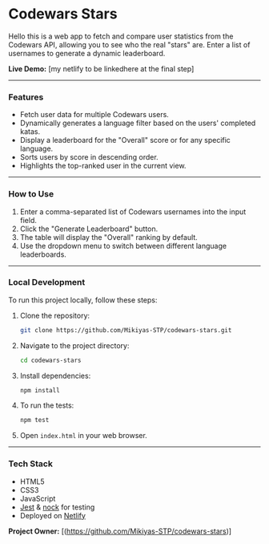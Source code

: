# Codewars Stars

Hello this is a web app to fetch and compare user statistics from the Codewars API, allowing you to see who the real "stars" are. Enter a list of usernames to generate a dynamic leaderboard.

**Live Demo:** [my netlify to be linkedhere at the final step]

---

### Features

-   Fetch user data for multiple Codewars users.
-   Dynamically generates a language filter based on the users' completed katas.
-   Display a leaderboard for the "Overall" score or for any specific language.
-   Sorts users by score in descending order.
-   Highlights the top-ranked user in the current view.

---

### How to Use

1.  Enter a comma-separated list of Codewars usernames into the input field.
2.  Click the "Generate Leaderboard" button.
3.  The table will display the "Overall" ranking by default.
4.  Use the dropdown menu to switch between different language leaderboards.

---

### Local Development

To run this project locally, follow these steps:

1.  Clone the repository:
    ```bash
    git clone https://github.com/Mikiyas-STP/codewars-stars.git
    ```
2.  Navigate to the project directory:
    ```bash
    cd codewars-stars
    ```
3.  Install dependencies:
    ```bash
    npm install
    ```
4.  To run the tests:
    ```bash
    npm test
    ```
5.  Open `index.html` in your web browser.

---

### Tech Stack

-   HTML5
-   CSS3
-   JavaScript
-   [Jest](https://jestjs.io/) & [nock](https://github.com/nock/nock) for testing
-   Deployed on [Netlify](https://www.netlify.com/)

**Project Owner:** [(https://github.com/Mikiyas-STP/codewars-stars)]